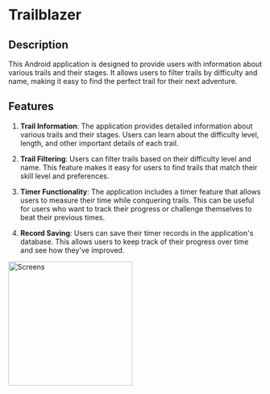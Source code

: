 # Trailblazer

## Description

This Android application is designed to provide users with information about various trails and their stages. It allows users to filter trails by difficulty and name, making it easy to find the perfect trail for their next adventure.

## Features

1. **Trail Information**: The application provides detailed information about various trails and their stages. Users can learn about the difficulty level, length, and other important details of each trail.

2. **Trail Filtering**: Users can filter trails based on their difficulty level and name. This feature makes it easy for users to find trails that match their skill level and preferences.

3. **Timer Functionality**: The application includes a timer feature that allows users to measure their time while conquering trails. This can be useful for users who want to track their progress or challenge themselves to beat their previous times.

4. **Record Saving**: Users can save their timer records in the application's database. This allows users to keep track of their progress over time and see how they've improved.

<img width="246" alt="Screens" src="https://github.com/WuzI38/AndroidLab/assets/102658588/cfb7612d-d72a-447f-bf57-1f219ff94a19">

